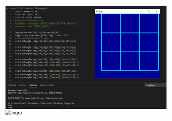 ![](jingqi.png)![jingqi](https://user-images.githubusercontent.com/82360536/115416715-9827bf80-a22a-11eb-8be0-25bf5378e759.png)
